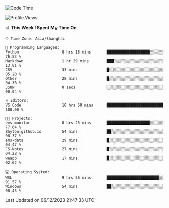 <!--START_SECTION:waka-->
![Code Time](http://img.shields.io/badge/Code%20Time-1%2C421%20hrs%2026%20mins-blue)

![Profile Views](http://img.shields.io/badge/Profile%20Views-0-blue)

📊 **This Week I Spent My Time On** 

```text
🕑︎ Time Zone: Asia/Shanghai

💬 Programming Languages: 
Python                   8 hrs 18 mins       ███████████████████░░░░░░   76.53 % 
Markdown                 1 hr 29 mins        ███░░░░░░░░░░░░░░░░░░░░░░   13.81 % 
CSV                      33 mins             █░░░░░░░░░░░░░░░░░░░░░░░░   05.20 % 
Other                    28 mins             █░░░░░░░░░░░░░░░░░░░░░░░░   04.38 % 
JSON                     0 secs              ░░░░░░░░░░░░░░░░░░░░░░░░░   00.04 % 

🔥 Editors: 
VS Code                  10 hrs 50 mins      █████████████████████████   100.00 % 

🐱‍💻 Projects: 
ems-monitor              8 hrs 25 mins       ███████████████████░░░░░░   77.64 % 
Zhytou.github.io         54 mins             ██░░░░░░░░░░░░░░░░░░░░░░░   08.37 % 
ems-data                 29 mins             █░░░░░░░░░░░░░░░░░░░░░░░░   04.47 % 
CS-Notes                 27 mins             █░░░░░░░░░░░░░░░░░░░░░░░░   04.28 % 
weapp                    17 mins             █░░░░░░░░░░░░░░░░░░░░░░░░   02.62 % 

💻 Operating System: 
WSL                      9 hrs 56 mins       ███████████████████████░░   91.57 % 
Windows                  54 mins             ██░░░░░░░░░░░░░░░░░░░░░░░   08.43 % 
```


 Last Updated on 06/12/2023 21:47:33 UTC
<!--END_SECTION:waka-->